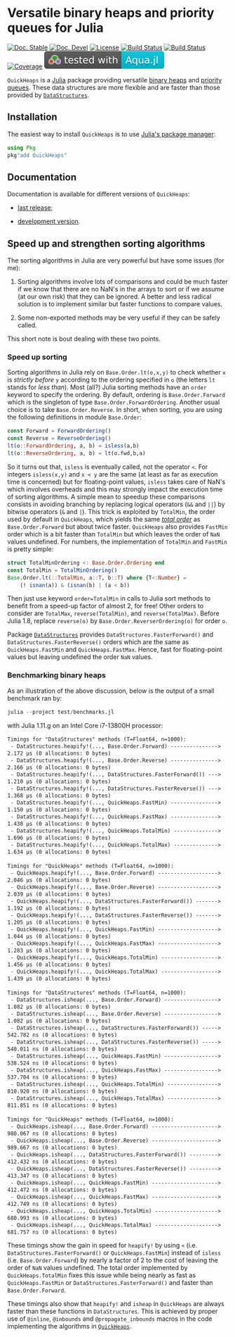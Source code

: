 # Versatile binary heaps and priority queues for Julia

[![Doc. Stable][doc-stable-img]][doc-stable]
[![Doc. Devel][doc-dev-img]][doc-dev]
[![License][license-img]][license-url]
[![Build Status][github-ci-img]][github-ci-url]
[![Build Status][appveyor-img]][appveyor-url]
[![Coverage][codecov-img]][codecov-url]
[![Aqua QA](https://raw.githubusercontent.com/JuliaTesting/Aqua.jl/master/badge.svg)](https://github.com/JuliaTesting/Aqua.jl)

`QuickHeaps` is a [Julia][julia-url] package providing versatile [binary
heaps](https://en.wikipedia.org/wiki/Binary_heap) and [priority
queues](https://en.wikipedia.org/wiki/Priority_queue). These data structures are more
flexible and are faster than those provided by [`DataStructures`][datastructures-url].

## Installation

The easiest way to install `QuickHeaps` is to use [Julia's package
manager](https://pkgdocs.julialang.org/):

```julia
using Pkg
pkg"add QuickHeaps"
```

## Documentation

Documentation is available for different versions of `QuickHeaps`:

- [last release][doc-stable];

- [development version][doc-dev].


## Speed up and strengthen sorting algorithms

The sorting algorithms in Julia are very powerful but have some issues (for me):

1. Sorting algorithms involve lots of comparisons and could be much faster if we know that
   there are no NaN's in the arrays to sort or if we assume (at our own risk) that they can
   be ignored. A better and less radical solution is to implement similar but faster
   functions to compare values.

2. Some non-exported methods may be very useful if they can be safely called.

This short note is bout dealing with these two points.


### Speed up sorting

Sorting algorithms in Julia rely on `Base.Order.lt(o,x,y)` to check whether `x` is *strictly
before* `y` according to the ordering specified in `o` (the letters `lt` stands for *less
than*). Most (all?) Julia sorting methods have an `order` keyword to specify the ordering.
By default, ordering is `Base.Order.Forward` which is the singleton of type
`Base.Order.ForwardOrdering`. Another usual choice is to take `Base.Order.Reverse`. In
short, when sorting, you are using the following definitions in module `Base.Order`:

```julia
const Forward = ForwardOrdering()
const Reverse = ReverseOrdering()
lt(o::ForwardOrdering, a, b) = isless(a,b)
lt(o::ReverseOrdering, a, b) = lt(o.fwd,b,a)
```

So it turns out that, `isless` is eventually called, not the operator `<`. For integers
`isless(x,y)` and `x < y` are the same (at least as far as execution time is concerned) but
for floating-point values, `isless` takes care of NaN's which involves overheads and this
may strongly impact the execution time of sorting algorithms. A simple mean to speedup these
comparisons consists in avoiding branching by replacing logical operators (`&&` and `||`) by
bitwise operators (`&` and `|`). This trick is exploited by `TotalMin`, the order used by
default in `QuickHeaps`, which yields the same [*total
order*](https://en.wikipedia.org/wiki/Total_order) as `Base.Order.Forward` but about twice
faster. `QuickHeaps` also provides `FastMin` order which is a bit faster than `TotalMin` but
which leaves the order of `NaN` values undefined. For numbers, the implementation of
`TotalMin` and `FastMin` is pretty simple:

```julia
struct TotalMinOrdering <: Base.Order.Ordering end
const TotalMin = TotalMinOrdering()
Base.Order.lt(::TotalMin, a::T, b::T) where {T<:Number} =
    (! isnan(a)) & (isnan(b) | (a < b))
```

Then just use keyword `order=TotalMin` in calls to Julia sort methods to benefit from a
speed-up factor of almost 2, for free! Other orders to consider are `TotalMax`,
`reverse(TotalMin)`, and `reverse(TotalMax)`. Before Julia 1.8, replace `reverse(o)` by
`Base.Order.ReverserOrdering(o)` for order `o`.

Package [`DataStructures`](https://github.com/JuliaCollections/DataStructures.jl) provides
`DataStructures.FasterForward()` and `DataStructures.FasterReverse()` orders which are the
same as `QuickHeaps.FastMin` and `QuickHeaps.FastMax`. Hence, fast for floating-point values
but leaving undefined the order `NaN` values.


### Benchmarking binary heaps

As an illustration of the above discussion, below is the output of a small benchmark ran by:

```julia
julia --project test/benchmarks.jl
```

with Julia 1.11.g on an Intel Core i7-13800H processor:

```
Timings for "DataStructures" methods (T=Float64, n=1000):
 - DataStructures.heapify!(..., Base.Order.Forward) --------------->  2.172 μs (0 allocations: 0 bytes)
 - DataStructures.heapify!(..., Base.Order.Reverse) --------------->  2.166 μs (0 allocations: 0 bytes)
 - DataStructures.heapify!(..., DataStructures.FasterForward()) --->  1.210 μs (0 allocations: 0 bytes)
 - DataStructures.heapify!(..., DataStructures.FasterReverse()) --->  1.368 μs (0 allocations: 0 bytes)
 - DataStructures.heapify!(..., QuickHeaps.FastMin) --------------->  1.150 μs (0 allocations: 0 bytes)
 - DataStructures.heapify!(..., QuickHeaps.FastMax) --------------->  1.438 μs (0 allocations: 0 bytes)
 - DataStructures.heapify!(..., QuickHeaps.TotalMin) -------------->  1.696 μs (0 allocations: 0 bytes)
 - DataStructures.heapify!(..., QuickHeaps.TotalMax) -------------->  1.634 μs (0 allocations: 0 bytes)

Timings for "QuickHeaps" methods (T=Float64, n=1000):
 - QuickHeaps.heapify!(..., Base.Order.Forward) ------------------->  2.046 μs (0 allocations: 0 bytes)
 - QuickHeaps.heapify!(..., Base.Order.Reverse) ------------------->  2.039 μs (0 allocations: 0 bytes)
 - QuickHeaps.heapify!(..., DataStructures.FasterForward()) ------->  1.192 μs (0 allocations: 0 bytes)
 - QuickHeaps.heapify!(..., DataStructures.FasterReverse()) ------->  1.205 μs (0 allocations: 0 bytes)
 - QuickHeaps.heapify!(..., QuickHeaps.FastMin) ------------------->  1.044 μs (0 allocations: 0 bytes)
 - QuickHeaps.heapify!(..., QuickHeaps.FastMax) ------------------->  1.283 μs (0 allocations: 0 bytes)
 - QuickHeaps.heapify!(..., QuickHeaps.TotalMin) ------------------>  1.456 μs (0 allocations: 0 bytes)
 - QuickHeaps.heapify!(..., QuickHeaps.TotalMax) ------------------>  1.439 μs (0 allocations: 0 bytes)

Timings for "DataStructures" methods (T=Float64, n=1000):
 - DataStructures.isheap(..., Base.Order.Forward) ----------------->  1.082 μs (0 allocations: 0 bytes)
 - DataStructures.isheap(..., Base.Order.Reverse) ----------------->  1.082 μs (0 allocations: 0 bytes)
 - DataStructures.isheap(..., DataStructures.FasterForward()) ----->  542.782 ns (0 allocations: 0 bytes)
 - DataStructures.isheap(..., DataStructures.FasterReverse()) ----->  540.011 ns (0 allocations: 0 bytes)
 - DataStructures.isheap(..., QuickHeaps.FastMin) ----------------->  538.524 ns (0 allocations: 0 bytes)
 - DataStructures.isheap(..., QuickHeaps.FastMax) ----------------->  537.704 ns (0 allocations: 0 bytes)
 - DataStructures.isheap(..., QuickHeaps.TotalMin) ---------------->  810.920 ns (0 allocations: 0 bytes)
 - DataStructures.isheap(..., QuickHeaps.TotalMax) ---------------->  811.851 ns (0 allocations: 0 bytes)

Timings for "QuickHeaps" methods (T=Float64, n=1000):
 - QuickHeaps.isheap(..., Base.Order.Forward) --------------------->  980.067 ns (0 allocations: 0 bytes)
 - QuickHeaps.isheap(..., Base.Order.Reverse) --------------------->  989.667 ns (0 allocations: 0 bytes)
 - QuickHeaps.isheap(..., DataStructures.FasterForward()) --------->  412.432 ns (0 allocations: 0 bytes)
 - QuickHeaps.isheap(..., DataStructures.FasterReverse()) --------->  413.347 ns (0 allocations: 0 bytes)
 - QuickHeaps.isheap(..., QuickHeaps.FastMin) --------------------->  412.472 ns (0 allocations: 0 bytes)
 - QuickHeaps.isheap(..., QuickHeaps.FastMax) --------------------->  412.749 ns (0 allocations: 0 bytes)
 - QuickHeaps.isheap(..., QuickHeaps.TotalMin) -------------------->  680.993 ns (0 allocations: 0 bytes)
 - QuickHeaps.isheap(..., QuickHeaps.TotalMax) -------------------->  681.757 ns (0 allocations: 0 bytes)
```

These timings show the gain in speed for `heapify!` by using `<` (i.e.
`DataStructures.FasterForward()` or `QuickHeaps.FastMin`) instead of `isless` (i.e.
`Base.Order.Forward`) by nearly a factor of 2 to the cost of leaving the order of `NaN`
values undefined. The total order implemented by `QuickHeaps.TotalMin` fixes this issue
while being nearly as fast as `QuickHeaps.FastMin` or `DataStructures.FasterForward()` and
faster than `Base.Order.Forward`.

These timings also show that `heapify!` and `isheap` in `QuickHeaps` are always faster than
these functions in `DataStructures`. This is achieved by proper use of `@inline`,
`@inbounds` and `@propagate_inbounds` macros in the code implementing the algorithms in
[`QuickHeaps`](https://github.com/emmt/QuickHeaps.jl).


[julia-url]: https://julialang.org/
[datastructures-url]: https://github.com/JuliaCollections/DataStructures.jl

[license-url]: ./LICENSE.md
[license-img]: http://img.shields.io/badge/license-MIT-brightgreen.svg?style=flat

[doc-stable]: https://emmt.github.io/QuickHeaps.jl/stable
[doc-dev]: https://emmt.github.io/QuickHeaps.jl/dev

[doc-stable-img]: https://img.shields.io/badge/docs-stable-blue.svg
[doc-dev-img]: https://img.shields.io/badge/docs-dev-blue.svg

[github-ci-img]: https://github.com/emmt/QuickHeaps.jl/actions/workflows/CI.yml/badge.svg?branch=master
[github-ci-url]: https://github.com/emmt/QuickHeaps.jl/actions/workflows/CI.yml?query=branch%3Amaster

[appveyor-img]: https://ci.appveyor.com/api/projects/status/github/emmt/QuickHeaps.jl?branch=master
[appveyor-url]: https://ci.appveyor.com/project/emmt/QuickHeaps-jl/branch/master

[codecov-img]: http://codecov.io/github/emmt/QuickHeaps.jl/coverage.svg?branch=master
[codecov-url]: http://codecov.io/github/emmt/QuickHeaps.jl?branch=master
